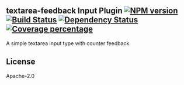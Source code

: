 textarea-feedback Input Plugin [![NPM version][npm-image]][npm-url] [![Build Status][travis-image]][travis-url] [![Dependency Status][daviddm-image]][daviddm-url] [![Coverage percentage][coveralls-image]][coveralls-url]
---

A simple textarea input type with counter feedback

## License

Apache-2.0

[npm-image]: https://badge.fury.io/js/input-plugin-textarea-feedback.svg
[npm-url]: https://npmjs.org/package/input-plugin-textarea-feedback
[travis-image]: https://travis-ci.org/punchcard-cms/input-plugin-textarea-feedback.svg
[travis-url]: https://travis-ci.org/punchcard-cms/input-plugin-textarea-feedback
[daviddm-image]: https://david-dm.org/punchcard-cms/input-plugin-textarea-feedback.svg?theme=shields.io
[daviddm-url]: https://david-dm.org/punchcard-cms/input-plugin-textarea-feedback
[coveralls-image]: https://coveralls.io/repos/punchcard-cms/input-plugin-textarea-feedback/badge.svg
[coveralls-url]: https://coveralls.io/r/punchcard-cms/input-plugin-textarea-feedback

